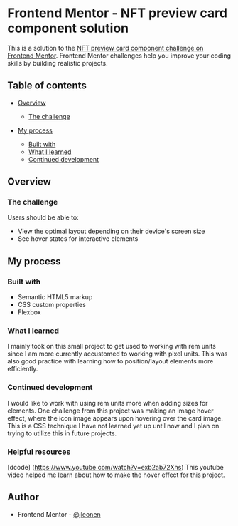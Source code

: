 # Frontend Mentor - NFT preview card component solution

This is a solution to the [NFT preview card component challenge on Frontend Mentor](https://www.frontendmentor.io/challenges/nft-preview-card-component-SbdUL_w0U). Frontend Mentor challenges help you improve your coding skills by building realistic projects.

## Table of contents

- [Overview](#overview)

  - [The challenge](#the-challenge)

- [My process](#my-process)
  - [Built with](#built-with)
  - [What I learned](#what-i-learned)
  - [Continued development](#continued-development)

## Overview

### The challenge

Users should be able to:

- View the optimal layout depending on their device's screen size
- See hover states for interactive elements

## My process

### Built with

- Semantic HTML5 markup
- CSS custom properties
- Flexbox

### What I learned

I mainly took on this small project to get used to working with rem units since I am more currently accustomed to working with pixel units. This was also good practice with learning how to position/layout elements more efficiently.

### Continued development

I would like to work with using rem units more when adding sizes for elements. One challenge from this project was making an image hover effect, where the icon image appears upon hovering over the card image. This is a CSS technique I have not learned yet up until now and I plan on trying to utilize this in future projects.

### Helpful resources

[dcode] (https://www.youtube.com/watch?v=exb2ab72Xhs) This youtube video helped me learn about how to make the hover effect for this project.

## Author

- Frontend Mentor - [@jleonen](https://www.frontendmentor.io/profile/jleonen)

